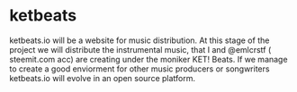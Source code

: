 # ketbeats
ketbeats.io will be a website for music distribution. At this stage of the project we will distribute the instrumental music, that I and @emlcrstf ( steemit.com acc) are creating under the moniker KET! Beats. If we manage to create a good enviorment for other music producers or songwriters ketbeats.io will evolve in an open source platform. 

